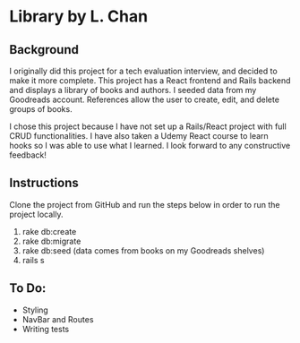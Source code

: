 # Library by L. Chan

## Background

I originally did this project for a tech evaluation interview, and decided to make it more complete. This project has a React frontend and Rails backend and displays a library of books and authors. I seeded data from my Goodreads account. References allow the user to create, edit, and delete groups of books.

I chose this project because I have not set up a Rails/React project with full CRUD functionalities. I have also taken a Udemy React course to learn hooks so I was able to use what I learned. I look forward to any constructive feedback!

## Instructions

Clone the project from GitHub and run the steps below in order to run the project locally.

1. rake db:create
2. rake db:migrate
3. rake db:seed (data comes from books on my Goodreads shelves)
4. rails s

## To Do:

- Styling
- NavBar and Routes
- Writing tests
